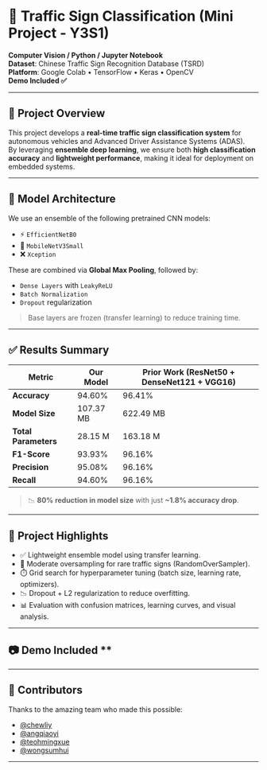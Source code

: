 # 🚦 Traffic Sign Classification (Mini Project - Y3S1)

**Computer Vision / Python / Jupyter Notebook**  
**Dataset**: Chinese Traffic Sign Recognition Database (TSRD)  
**Platform**: Google Colab • TensorFlow • Keras • OpenCV  
**Demo Included ✅**

---

## 📘 Project Overview

This project develops a **real-time traffic sign classification system** for autonomous vehicles and Advanced Driver Assistance Systems (ADAS).  
By leveraging **ensemble deep learning**, we ensure both **high classification accuracy** and **lightweight performance**, making it ideal for deployment on embedded systems.

---

## 🧠 Model Architecture

We use an ensemble of the following pretrained CNN models:

- ⚡ `EfficientNetB0`
- 📱 `MobileNetV3Small`
- ❌ `Xception`

These are combined via **Global Max Pooling**, followed by:
- `Dense Layers` with `LeakyReLU`
- `Batch Normalization`
- `Dropout` regularization

> Base layers are frozen (transfer learning) to reduce training time.

---

## ✅ Results Summary

| Metric               | Our Model     | Prior Work (ResNet50 + DenseNet121 + VGG16) |
|----------------------|---------------|---------------------------------------------|
| **Accuracy**         | 94.60%        | 96.41%                                      |
| **Model Size**       | 107.37 MB     | 622.49 MB                                   |
| **Total Parameters** | 28.15 M       | 163.18 M                                    |
| **F1-Score**         | 93.93%        | 96.16%                                      |
| **Precision**        | 95.08%        | 96.16%                                      |
| **Recall**           | 94.60%        | 96.16%                                      |

> 📉 **80% reduction in model size** with just **~1.8% accuracy drop**.

---

## 🧪 Project Highlights

- ✅ Lightweight ensemble model using transfer learning.
- 🔄 Moderate oversampling for rare traffic signs (RandomOverSampler).
- ⏱️ Grid search for hyperparameter tuning (batch size, learning rate, optimizers).
- 📉 Dropout + L2 regularization to reduce overfitting.
- 📊 Evaluation with confusion matrices, learning curves, and visual analysis.

---

## 📷 Demo Included **

---

## 👥 Contributors

Thanks to the amazing team who made this possible:

- [@chewliy](-)
- [@angqiaoyi]([https://github.com/angqiaoyi](https://github.com/QiaoYi01))
- [@teohmingxue]([https://github.com/teohmingxue](https://github.com/JacksonR553))
- [@wongsumhui](-)

---
